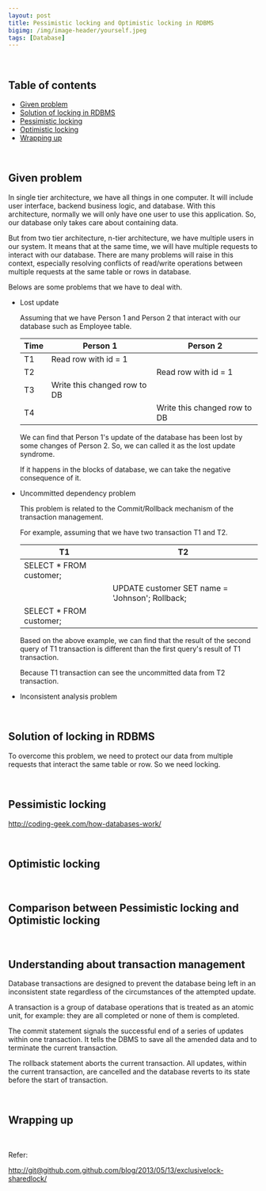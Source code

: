 ```yaml
---
layout: post
title: Pessimistic locking and Optimistic locking in RDBMS
bigimg: /img/image-header/yourself.jpeg
tags: [Database]
---
```





<br>

## Table of contents
- [Given problem](#given-problem)
- [Solution of locking in RDBMS](#solution-of-locking-in-rdbms)
- [Pessimistic locking](#pessimistic-locking)
- [Optimistic locking](#optimistic-locking)
- [Wrapping up](#wrapping-up)

<br>

## Given problem

In single tier architecture, we have all things in one computer. It will include user interface, backend business logic, and database. With this architecture, normally we will only have one user to use this application. So, our database only takes care about containing data.

But from two tier architecture, n-tier architecture, we have multiple users in our system. It means that at the same time, we will have multiple requests to interact with our database. There are many problems will raise in this context, especially resolving conflicts of read/write operations between multiple requests at the same table or rows in database.

Belows are some problems that we have to deal with.
- Lost update

    Assuming that we have Person 1 and Person 2 that interact with our database such as Employee table.

    |   Time   |        Person 1        |        Person 2        |
    | -------- | ---------------------- | ---------------------- |
    | T1       | Read row with id = 1   |                        |
    | T2       |                        | Read row with id = 1   |
    | T3       | Write this changed row to DB |                  |
    | T4       |                        | Write this changed row to DB |

    We can find that Person 1's update of the database has been lost by some changes of Person 2. So, we can called it as the lost update syndrome.

    If it happens in the blocks of database, we can take the negative consequence of it.

- Uncommitted dependency problem

    This problem is related to the Commit/Rollback mechanism of the transaction management.

    For example, assuming that we have two transaction T1 and T2.

    |               T1              |               T2              |
    | ----------------------------- | ----------------------------- |
    | SELECT * FROM customer;       |                               |
    |                               | UPDATE customer SET name = 'Johnson'; Rollback; | 
    | SELECT * FROM customer;       |                               |

    Based on the above example, we can find that the result of the second query of T1 transaction is different than the first query's result of T1 transaction.

    Because T1 transaction can see the uncommitted data from T2 transaction.

- Inconsistent analysis problem

<br>

## Solution of locking in RDBMS

To overcome this problem, we need to protect our data from multiple requests that interact the same table or row. So we need locking.




<br>

## Pessimistic locking

http://coding-geek.com/how-databases-work/




<br>

## Optimistic locking





<br>

## Comparison between Pessimistic locking and Optimistic locking





<br>

## Understanding about transaction management

Database transactions are designed to prevent the database being left in an inconsistent state regardless of the circumstances of the attempted update.

A transaction is a group of database operations that is treated as an atomic unit, for example: they are all completed or none of them is completed.

The commit statement signals the successful end of a series of updates within one transaction. It tells the DBMS to save all the amended data and to terminate the current transaction.

The rollback statement aborts the current transaction. All updates, within the current transaction, are cancelled and the database reverts to its state before the start of transaction.



<br>

## Wrapping up




<br>

Refer:

[http://git@github.com.github.com/blog/2013/05/13/exclusivelock-sharedlock/](http://git@github.com.github.com/blog/2013/05/13/exclusivelock-sharedlock/)


